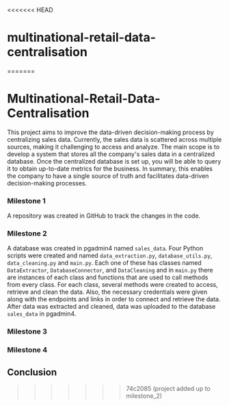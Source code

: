 <<<<<<< HEAD
# multinational-retail-data-centralisation
=======
# **Multinational-Retail-Data-Centralisation**
This project aims to improve the data-driven decision-making process by centralizing sales data. Currently, the sales data is scattered across multiple sources, making it challenging to access and analyze. The main scope is to develop a system that stores all the company's sales data in a centralized database. Once the centralized database is set up, you will be able to query it to obtain up-to-date metrics for the business. In summary, this enables the company to have a single source of truth and facilitates data-driven decision-making processes.

### **Milestone 1**
A repository was created in GitHub to track the changes in the code. 

### **Milestone 2**
A database was created in pgadmin4 named `sales_data`. Four Python scripts were created and named `data_extraction.py`, `database_utils.py`, `data_cleaning.py` and `main.py`. Each one of these has classes named `DataExtractor`, `DatabaseConnector`, and `DataCleaning` and in `main.py` there are instances of each class and functions that are used to call methods from every class. For each class, several methods were created to access, retrieve and clean the data. Also, the necessary credentials were given along with the endpoints and links in order to connect and retrieve the data. After data was extracted and cleaned, data was uploaded to the database `sales_data` in pgadmin4.

### **Milestone 3**

### **Milestone 4**

## **Conclusion**

>>>>>>> 74c2085 (project added up to milestone_2)
